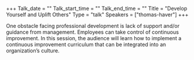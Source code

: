 +++
Talk_date = ""
Talk_start_time = ""
Talk_end_time = ""
Title = "Develop Yourself and Uplift Others"
Type = "talk"
Speakers = ["thomas-haver"]
+++

One obstacle facing professional development is lack of support and/or guidance from management. Employees can take control of continuous improvement. In this session, the audience will learn how to implement a continuous improvement curriculum that can be integrated into an organization’s culture.